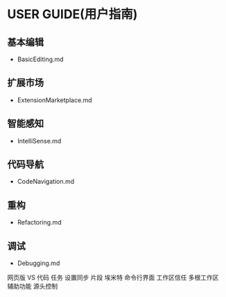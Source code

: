 # USER GUIDE(用户指南)
## 基本编辑
* BasicEditing.md

## 扩展市场
* ExtensionMarketplace.md

## 智能感知
* IntelliSense.md

## 代码导航
* CodeNavigation.md

## 重构
* Refactoring.md

## 调试
* Debugging.md

网页版 VS 代码
任务
设置同步
片段
埃米特
命令行界面
工作区信任
多根工作区
辅助功能
源头控制